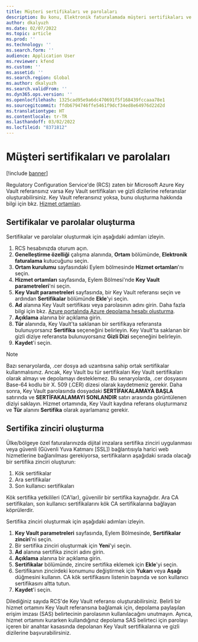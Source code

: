 ```yaml
---
title: Müşteri sertifikaları ve parolaları
description: Bu konu, Elektronik faturalamada müşteri sertifikaları ve parolaları ayarlamayı açıklamaktadır.
author: dkalyuzh
ms.date: 02/07/2022
ms.topic: article
ms.prod: ''
ms.technology: ''
ms.search.form: ''
audience: Application User
ms.reviewer: kfend
ms.custom: ''
ms.assetid: ''
ms.search.region: Global
ms.author: dkalyuzh
ms.search.validFrom: ''
ms.dyn365.ops.version: ''
ms.openlocfilehash: 1325cad95e9a6dc470691f5f168439fccaaa78e1
ms.sourcegitcommit: ffdb6794746ffe5461f9dcf34ed8e64976d22d2d
ms.translationtype: HT
ms.contentlocale: tr-TR
ms.lasthandoff: 03/02/2022
ms.locfileid: "8371812"
---
```

# <a name="customer-certificates-and-secrets"></a>Müşteri sertifikaları ve parolaları

[!include [banner](../includes/banner.md)]

Regulatory Configuration Service'de (RCS) zaten bir Microsoft Azure Key Vault referansınız varsa Key Vault sertifikaları ve gizli dizilerine referanslar oluşturabilirsiniz. Key Vault referansınız yoksa, bunu oluşturma hakkında bilgi için bkz. [Hizmet ortamları](e-invoicing-service-environments.md).

## <a name="create-certificates-and-secrets"></a>Sertifikalar ve parolalar oluşturma

Sertifikalar ve parolalar oluşturmak için aşağıdaki adımları izleyin.

1. RCS hesabınızda oturum açın.
2. **Genelleştirme özelliği** çalışma alanında, **Ortam** bölümünde, **Elektronik faturalama** kutucuğunu seçin.
3. **Ortam kurulumu** sayfasındaki Eylem bölmesinde **Hizmet ortamları**'nı seçin.
4. **Hizmet ortamları** sayfasında, Eylem Bölmesi'nde **Key Vault parametreleri**'ni seçin.
5. **Key Vault parametreleri** sayfasında, bir Key Vault referansı seçin ve ardından **Sertifikalar** bölümünde **Ekle**'yi seçin.
6. **Ad** alanına Key Vault sertifikası veya parolasının adını girin. Daha fazla bilgi için bkz. [Azure portalında Azure depolama hesabı oluşturma](e-invoicing-create-azure-storage-account-azure-portal.md).
7. **Açıklama** alanına bir açıklama girin.
8. **Tür** alanında, Key Vault'ta saklanan bir sertifikaya referansta bulunuyorsanız **Sertifika** seçeneğini belirleyin. Key Vault'ta saklanan bir gizli diziye referansta bulunuyorsanız **Gizli Dizi** seçeneğini belirleyin.
9. **Kaydet**'i seçin.

> [!NOTE]
> Bazı senaryolarda, .cer dosya adı uzantısına sahip ortak sertifikalar kullanmalısınız. Ancak, Key Vault bu tür sertifikaları Key Vault sertifikaları olarak almayı ve depolamayı desteklemez. Bu senaryolarda, .cer dosyasını Base-64 kodlu bir X. 509 (.CER) dizesi olarak kaydetmeniz gerekir. Daha sonra, Key Vault parolasında dosyadaki **SERTİFAKALAMAYA BAŞLA** satırında ve **SERTİFAKALAMAYI SONLANDIR** satırı arasında görüntülenen diziyi saklayın. Hizmet ortamında, Key Vault kaydına referans oluşturmanız ve **Tür** alanını **Sertifika** olarak ayarlamanız gerekir.

## <a name="create-a-chain-of-certificates"></a>Sertifika zinciri oluşturma

Ülke/bölgeye özel faturalarınızda dijital imzalara sertifika zinciri uygulanması veya güvenli (Güvenli Yuva Katmanı \[SSL\]) bağlantısıyla harici web hizmetlerine bağlanılması gerekiyorsa, sertifikaların aşağıdaki sırada olacağı bir sertifika zinciri oluşturun:

1. Kök sertifikalar
2. Ara sertifikalar
3. Son kullanıcı sertifikaları

Kök sertifika yetkilileri (CA'lar), güvenilir bir sertifika kaynağıdır. Ara CA sertifikaları, son kullanıcı sertifikalarını kök CA sertifikalarına bağlayan köprülerdir.

Sertifika zinciri oluşturmak için aşağıdaki adımları izleyin.

1. **Key Vault parametreleri** sayfasında, Eylem Bölmesinde, **Sertifikalar zinciri**'ni seçin.
2. Bir sertifika zinciri oluşturmak için **Yeni**'yi seçin.
3. **Ad** alanına sertifika zinciri adını girin.
4. **Açıklama** alanına bir açıklama girin.
5. **Sertifikalar** bölümünde, zincire sertifika eklemek için **Ekle**'yi seçin.
6. Sertifikanın zincirdeki konumunu değiştirmek için **Yukarı** veya **Aşağı** düğmesini kullanın. CA kök sertifikasını listenin başında ve son kullanıcı sertifikasını altta tutun.
7. **Kaydet**'i seçin.

Dilediğiniz sayıda RCS'de Key Vault referansı oluşturabilirsiniz. Belirli bir hizmet ortamını Key Vault referansına bağlamak için, depolama paylaşılan erişim imzası (SAS) belirtecinin parolasının kullanılacağını unutmayın. Ayrıca, hizmet ortamını kurarken kullandığınız depolama SAS belirteci için parolayı içeren bir anahtar kasasında depolanan Key Vault sertifikalarına ve gizli dizilerine başvurabilirsiniz.
